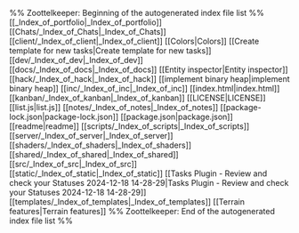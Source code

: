 %% Zoottelkeeper: Beginning of the autogenerated index file list  %%
 [[_Index_of_portfolio|_Index_of_portfolio]]
 [[Chats/_Index_of_Chats|_Index_of_Chats]]
 [[client/_Index_of_client|_Index_of_client]]
 [[Colors|Colors]]
 [[Create template for new tasks|Create template for new tasks]]
 [[dev/_Index_of_dev|_Index_of_dev]]
 [[docs/_Index_of_docs|_Index_of_docs]]
 [[Entity inspector|Entity inspector]]
 [[hack/_Index_of_hack|_Index_of_hack]]
 [[implement binary heap|implement binary heap]]
 [[inc/_Index_of_inc|_Index_of_inc]]
 [[index.html|index.html]]
 [[kanban/_Index_of_kanban|_Index_of_kanban]]
 [[LICENSE|LICENSE]]
 [[list.js|list.js]]
 [[notes/_Index_of_notes|_Index_of_notes]]
 [[package-lock.json|package-lock.json]]
 [[package.json|package.json]]
 [[readme|readme]]
 [[scripts/_Index_of_scripts|_Index_of_scripts]]
 [[server/_Index_of_server|_Index_of_server]]
 [[shaders/_Index_of_shaders|_Index_of_shaders]]
 [[shared/_Index_of_shared|_Index_of_shared]]
 [[src/_Index_of_src|_Index_of_src]]
 [[static/_Index_of_static|_Index_of_static]]
 [[Tasks Plugin - Review and check your Statuses 2024-12-18 14-28-29|Tasks Plugin - Review and check your Statuses 2024-12-18 14-28-29]]
 [[templates/_Index_of_templates|_Index_of_templates]]
 [[Terrain features|Terrain features]]
%% Zoottelkeeper: End of the autogenerated index file list  %%
